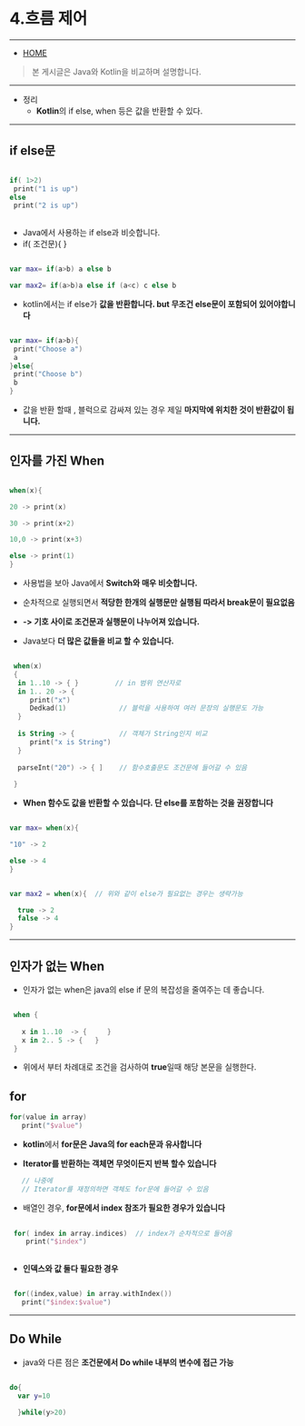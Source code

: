 ﻿# 4.흐름 제어
-------------

* [HOME](./README.md)

> 본 게시글은 Java와 Kotlin을 비교하며 설명합니다.

<hr>

* 정리
  * **Kotlin**의 if else, when 등은 값을 반환할 수 있다.
  
<hr>


## **if else문**

 ``` kotlin

 if( 1>2)
  print("1 is up")
 else
  print("2 is up")
  
 ```

  * Java에서 사용하는 if else과 비슷합니다.
  * if( 조건문){ }
 
 ``` kotlin
 
 var max= if(a>b) a else b
 
 var max2= if(a>b)a else if (a<c) c else b
 
 ```
  * kotlin에서는 if else가 **값을 반환합니다. but 무조건 else문이 포함되어 있어야합니다**
  
 ``` kotlin
 
 var max= if(a>b){
  print("Choose a")
  a
 }else{
  print("Choose b")
  b
 }
 ```
   * 값을 반환 할때 , 블럭으로 감싸져 있는 경우 제일 **마지막에 위치한 것이 반환값이 됩니다.**
   
<hr>

## 인자를 가진 When

 ``` kotlin

 when(x){

 20 -> print(x)

 30 -> print(x+2)
 
 10,0 -> print(x+3)

 else -> print(1)
 }
 ```
 
  * 사용법을 보아 Java에서 **Switch와 매우 비슷합니다.**
  
  * 순차적으로 실행되면서 **적당한 한개의 실행문만 실행됨 따라서 break문이 필요없음**
  
  * **-> 기호 사이로 조건문과 실행문이 나누어져 있습니다.**
  
  * Java보다 **더 많은 값들을 비교 할 수 있습니다.**
  
  
 ``` kotlin
 
  when(x)
  {
   in 1..10 -> { }         // in 범위 연산자로 
   in 1.. 20 -> {
      print("x")
      Dedkad(1)             // 블럭을 사용하여 여러 문장의 실행문도 가능
   }
   
   is String -> {           // 객체가 String인지 비교
      print("x is String") 
   }
   
   parseInt("20") -> { ]    // 함수호출문도 조건문에 들어갈 수 있음
   
  }
 ```
 
 * **When 함수도 값을 반환할 수 있습니다. 단 else를 포함하는 것을 권장합니다**
 
 ```kotlin
 
 var max= when(x){
 
 "10" -> 2
 
 else -> 4
 }
 
 
 var max2 = when(x){  // 위와 같이 else가 필요없는 경우는 생략가능
 
   true -> 2
   false -> 4
 }
 ```
 <hr>
 
 
## 인자가 없는 When

 * 인자가 없는 when은 java의 else if 문의 복잡성을 줄여주는 데 좋습니다.
 
 ```kotlin
 
  when {
    
    x in 1..10  -> {     }
    x in 2.. 5 -> {   }
  }
 ```
* 위에서 부터 차례대로 조건을 검사하여 **true**일때 해당 본문을 실행한다.




## for
  
 ```kotlin
 for(value in array)
    print("$value")
 
 ```
  
  * **kotlin**에서 **for문은 Java의 for each문과 유사합니다**
  
  * **Iterator를 반환하는 객체면 무엇이든지 반복 할수 있습니다**
  
```kotlin
   // 나중에 
   // Iterator를 재정의하면 객체도 for문에 들어갈 수 있음
```

  * 배열인 경우, **for문에서 index 참조가 필요한 경우가 있습니다**
  
 ``` kotlin
  
  for( index in array.indices)  // index가 순차적으로 들어옴
     print("$index")
  
 ```
 
  * **인덱스와 값 둘다 필요한 경우**
  
 ``` kotlin
 
  for((index,value) in array.withIndex())
    print("$index:$value")
 ```
<hr>

## Do While

* java와 다른 점은 **조건문에서 Do while 내부의 변수에 접근 가능**


``` kotlin

do{
  var y=10
  
  }while(y>20)

```



